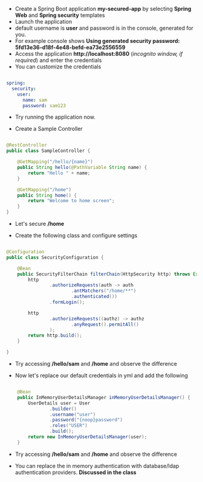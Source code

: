 * Create a Spring Boot application __my-secured-app__ by selecting __Spring Web__ and __Spring security__ templates
* Launch the application
* default username is __user__ and password is in the console, generated for you.
* For example console shows __Using generated security password: 5fd13e36-d18f-4e48-befd-ea73e2556559__
* Access the application **http://localhost:8080** (*incognito window, if required*) and enter the credentials
* You can customize the credentials

``` yml

spring:
  security:
    user:
      name: sam
      password: sam123

```

* Try running the application now.

* Create a Sample Controller

``` java

@RestController
public class SampleController {

	@GetMapping("/hello/{name}")
	public String hello(@PathVariable String name) {
		return "Hello " + name;
	}

	@GetMapping("/home")
	public String home() {
		return "Welcome to home screen";
	}
}
```

* Let's secure __/home__

* Create the following class and configure settings

``` java

@Configuration
public class SecurityConfiguration {

    @Bean
    public SecurityFilterChain filterChain(HttpSecurity http) throws Exception {
        http
                .authorizeRequests(auth -> auth
                        .antMatchers("/home/**")
                        .authenticated())
                .formLogin();

        http
                .authorizeRequests((authz) -> authz
                        .anyRequest().permitAll()
                );
        return http.build();
    }

}

```

* Try accessing __/hello/sam__ and __/home__ and observe the difference

* Now let's replace our default credentials in yml and add the following

``` java

	@Bean
    public InMemoryUserDetailsManager inMemoryUserDetailsManager() {
        UserDetails user = User
                .builder()
                .username("user")
                .password("{noop}password")
                .roles("USER")
                .build();
        return new InMemoryUserDetailsManager(user);
    }

```

* Try accessing __/hello/sam__ and __/home__ and observe the difference

* You can replace the in memory authentication with database/ldap authentication providers. __Discussed in the class__

